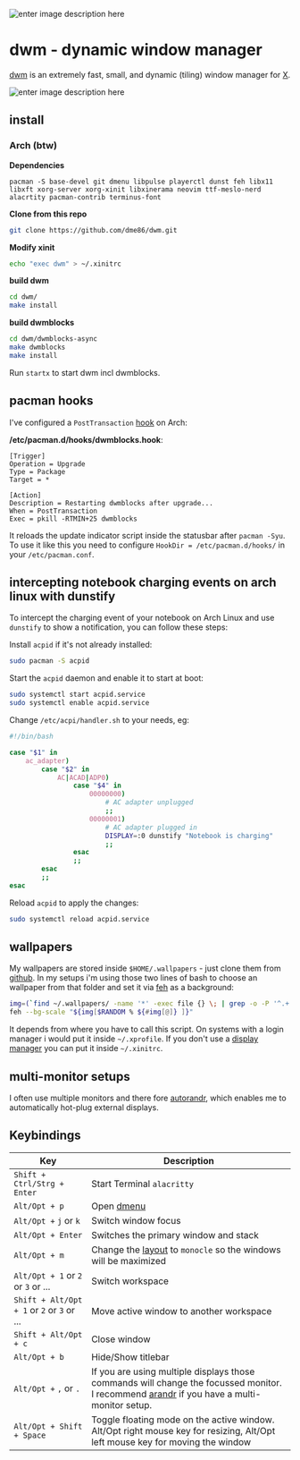 
  
![enter image description here](https://dwm.suckless.org/dwm.svg)

# dwm - dynamic window manager

[dwm](https://dwm.suckless.org/) is an extremely fast, small, and dynamic (tiling) window manager for [X](https://www.x.org/).

![enter image description here](https://i.imgur.com/s5LXSdd.png)

## install

### Arch (btw)

**Dependencies**

    pacman -S base-devel git dmenu libpulse playerctl dunst feh libx11 libxft xorg-server xorg-xinit libxinerama neovim ttf-meslo-nerd alacrtity pacman-contrib terminus-font

**Clone from this repo**

```bash
git clone https://github.com/dme86/dwm.git
```

**Modify xinit**

```bash
echo "exec dwm" > ~/.xinitrc
```

**build dwm**

```bash
cd dwm/
make install
```

**build dwmblocks**

```bash
cd dwm/dwmblocks-async
make dwmblocks
make install
```

Run `startx` to start dwm incl dwmblocks.

## pacman hooks

I've configured a `PostTransaction` [hook](https://wiki.archlinux.org/title/pacman#Hooks) on Arch:

**/etc/pacman.d/hooks/dwmblocks.hook**:


    [Trigger]
    Operation = Upgrade
    Type = Package
    Target = *
    
    [Action]
    Description = Restarting dwmblocks after upgrade...
    When = PostTransaction
    Exec = pkill -RTMIN+25 dwmblocks
    
It reloads the update indicator script inside the statusbar after `pacman -Syu`.
To use it like this you need to configure `HookDir = /etc/pacman.d/hooks/` in your `/etc/pacman.conf`.

## intercepting notebook charging events on arch linux with dunstify

To intercept the charging event of your notebook on Arch Linux and use `dunstify` to show a notification, you can follow these steps:

Install `acpid` if it's not already installed:

```bash
sudo pacman -S acpid
```
		
Start the `acpid` daemon and enable it to start at boot:

```bash
sudo systemctl start acpid.service
sudo systemctl enable acpid.service
```

Change `/etc/acpi/handler.sh` to your needs, eg:

```bash
#!/bin/bash

case "$1" in
    ac_adapter)
        case "$2" in
            AC|ACAD|ADP0)
                case "$4" in
                    00000000)
                        # AC adapter unplugged
                        ;;
                    00000001)
                        # AC adapter plugged in
                        DISPLAY=:0 dunstify "Notebook is charging"
                        ;;
                esac
                ;;
        esac
        ;;
esac
```

Reload `acpid` to apply the changes:

```bash
sudo systemctl reload acpid.service
```


## wallpapers

My wallpapers are stored inside `$HOME/.wallpapers` - just clone them from [github](https://github.com/dme86/.wallpapers). In my setups i'm using those two lines of bash to choose an wallpaper from that folder and set it via [feh](https://github.com/derf/feh) as a background:

```bash
img=(`find ~/.wallpapers/ -name '*' -exec file {} \; | grep -o -P '^.+: \w+ image' | cut -d':' -f1`)
feh --bg-scale "${img[$RANDOM % ${#img[@]} ]}"
```

It depends from where you have to call this script. On systems with a login manager i would put it inside `~/.xprofile`. If you don't use a [display manager](https://wiki.archlinux.org/title/display_manager) you can put it inside `~/.xinitrc`.

## multi-monitor setups

I often use multiple monitors and there fore [autorandr](https://github.com/phillipberndt/autorandr), which enables me to automatically hot-plug external displays.

## Keybindings


| Key | Description |
|--|--|
|`Shift + Ctrl/Strg + Enter`  |Start Terminal `alacritty`|
|`Alt/Opt + p`|Open [dmenu](https://tools.suckless.org/dmenu/)|
|`Alt/Opt +` `j` or `k`|Switch window focus|
|`Alt/Opt + Enter`|Switches the primary window and stack|
|`Alt/Opt + m`|Change the [layout](https://dwm.suckless.org/tutorial/) to `monocle` so the windows will be maximized|
|`Alt/Opt + 1` or `2` or `3` or ...|Switch workspace|
|`Shift + Alt/Opt + 1` or `2` or `3` or ...|Move active window to another workspace|
|`Shift + Alt/Opt + c`|Close window|
|`Alt/Opt + b`|Hide/Show titlebar|
|`Alt/Opt +` `,` or `.`|If you are using multiple displays those commands will change the focussed monitor. I recommend [arandr](https://github.com/chrysn/arandr) if you have a multi-monitor setup.|
|`Alt/Opt + Shift + Space`|Toggle floating mode on the active window. Alt/Opt right mouse key for resizing, Alt/Opt left mouse key for moving the window|

